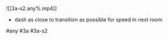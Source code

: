 

![[3a-s2.any%.mp4]]

* dash as close to transition as possible for speed in next room

#any #3a #3a-s2
